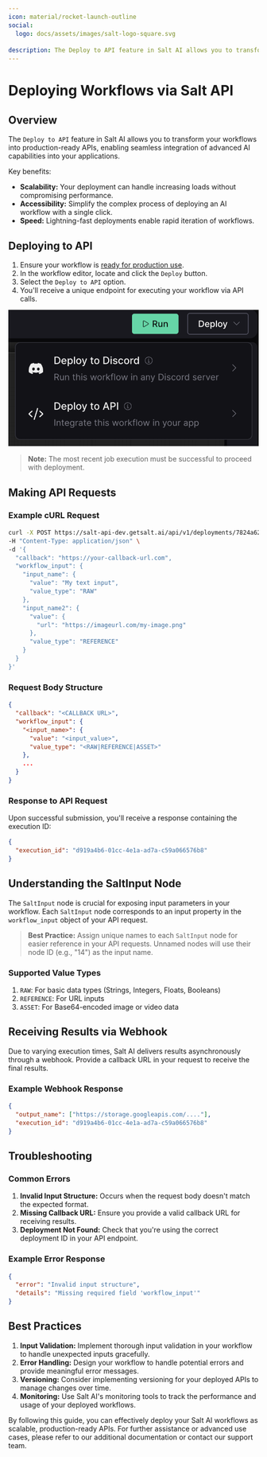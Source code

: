 ```yaml
---
icon: material/rocket-launch-outline
social:
  logo: docs/assets/images/salt-logo-square.svg

description: The Deploy to API feature in Salt AI allows you to transform your workflows into production-ready APIs.
---
```


# Deploying Workflows via Salt API

## Overview

The `Deploy to API` feature in Salt AI allows you to transform your workflows into production-ready APIs, enabling seamless integration of advanced AI capabilities into your applications.

Key benefits:

- **Scalability:** Your deployment can handle increasing loads without compromising performance.
- **Accessibility:** Simplify the complex process of deploying an AI workflow with a single click.
- **Speed:** Lightning-fast deployments enable rapid iteration of workflows.

## Deploying to API

1. Ensure your workflow is [ready for production use](https://docs.getsalt.ai/workflows/#preparing-your-workflow-for-deployment).
2. In the workflow editor, locate and click the `Deploy` button.
3. Select the `Deploy to API` option.
4. You'll receive a unique endpoint for executing your workflow via API calls.

![Deployment Process](images/deployments1.png)

> **Note:** The most recent job execution must be successful to proceed with deployment.

## Making API Requests

### Example cURL Request

```bash
curl -X POST https://salt-api-dev.getsalt.ai/api/v1/deployments/7824a62e-8222-454d-9ef4-bf1c7746fed4/executions/ \
-H "Content-Type: application/json" \
-d '{
  "callback": "https://your-callback-url.com",
  "workflow_input": {
    "input_name": {
      "value": "My text input",
      "value_type": "RAW"
    },
    "input_name2": {
      "value": {
        "url": "https://imageurl.com/my-image.png"
      },
      "value_type": "REFERENCE"
    }
  }
}'
```

### Request Body Structure

```json
{
  "callback": "<CALLBACK URL>",
  "workflow_input": {
    "<input_name>": {
      "value": "<input_value>",
      "value_type": "<RAW|REFERENCE|ASSET>"
    },
    ...
  }
}
```

### Response to API Request

Upon successful submission, you'll receive a response containing the execution ID:

```json
{
  "execution_id": "d919a4b6-01cc-4e1a-ad7a-c59a066576b8"
}
```

## Understanding the SaltInput Node

The `SaltInput` node is crucial for exposing input parameters in your workflow. Each `SaltInput` node corresponds to an input property in the `workflow_input` object of your API request.

> **Best Practice:** Assign unique names to each `SaltInput` node for easier reference in your API requests. Unnamed nodes will use their node ID (e.g., "14") as the input name.

### Supported Value Types

1. `RAW`: For basic data types (Strings, Integers, Floats, Booleans)
2. `REFERENCE`: For URL inputs
3. `ASSET`: For Base64-encoded image or video data

## Receiving Results via Webhook

Due to varying execution times, Salt AI delivers results asynchronously through a webhook. Provide a callback URL in your request to receive the final results.

### Example Webhook Response

```json
{
  "output_name": ["https://storage.googleapis.com/...."],
  "execution_id": "d919a4b6-01cc-4e1a-ad7a-c59a066576b8"
}
```

## Troubleshooting

### Common Errors

1. **Invalid Input Structure:** Occurs when the request body doesn't match the expected format.
2. **Missing Callback URL:** Ensure you provide a valid callback URL for receiving results.
3. **Deployment Not Found:** Check that you're using the correct deployment ID in your API endpoint.

### Example Error Response

```json
{
  "error": "Invalid input structure",
  "details": "Missing required field 'workflow_input'"
}
```

## Best Practices

1. **Input Validation:** Implement thorough input validation in your workflow to handle unexpected inputs gracefully.
2. **Error Handling:** Design your workflow to handle potential errors and provide meaningful error messages.
3. **Versioning:** Consider implementing versioning for your deployed APIs to manage changes over time.
4. **Monitoring:** Use Salt AI's monitoring tools to track the performance and usage of your deployed workflows.

By following this guide, you can effectively deploy your Salt AI workflows as scalable, production-ready APIs. For further assistance or advanced use cases, please refer to our additional documentation or contact our support team.
